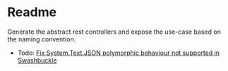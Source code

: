 # Readme

Generate the abstract rest controllers and expose the use-case based on the naming convention.

* Todo: [Fix System.Text.JSON polymorphic behaviour not supported in Swashbuckle](https://github.com/domaindrivendev/Swashbuckle.AspNetCore/pull/2671) 